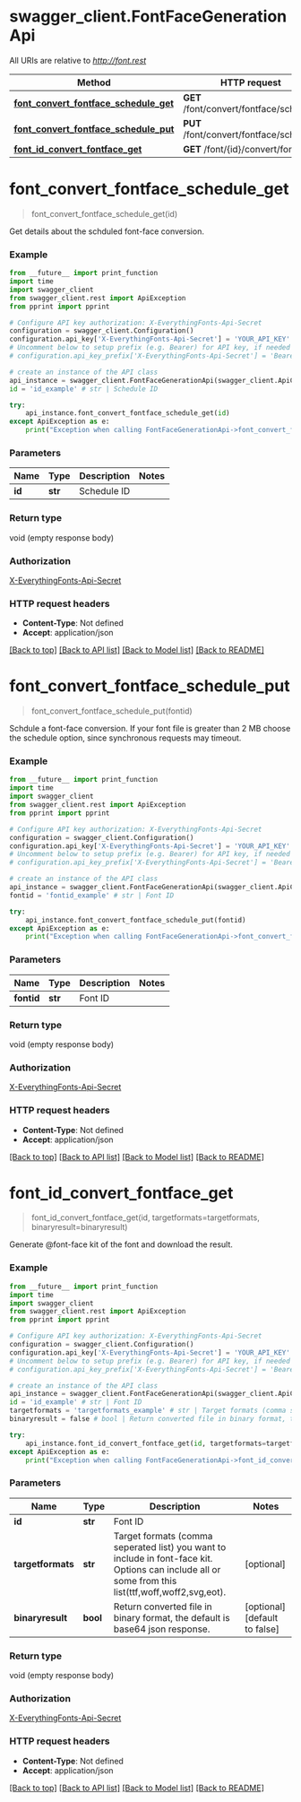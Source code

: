 # swagger_client.FontFaceGenerationApi

All URIs are relative to *http://font.rest*

Method | HTTP request | Description
------------- | ------------- | -------------
[**font_convert_fontface_schedule_get**](FontFaceGenerationApi.md#font_convert_fontface_schedule_get) | **GET** /font/convert/fontface/schedule | 
[**font_convert_fontface_schedule_put**](FontFaceGenerationApi.md#font_convert_fontface_schedule_put) | **PUT** /font/convert/fontface/schedule | 
[**font_id_convert_fontface_get**](FontFaceGenerationApi.md#font_id_convert_fontface_get) | **GET** /font/{id}/convert/fontface | 

# **font_convert_fontface_schedule_get**
> font_convert_fontface_schedule_get(id)



Get details about the schduled font-face conversion.

### Example
```python
from __future__ import print_function
import time
import swagger_client
from swagger_client.rest import ApiException
from pprint import pprint

# Configure API key authorization: X-EverythingFonts-Api-Secret
configuration = swagger_client.Configuration()
configuration.api_key['X-EverythingFonts-Api-Secret'] = 'YOUR_API_KEY'
# Uncomment below to setup prefix (e.g. Bearer) for API key, if needed
# configuration.api_key_prefix['X-EverythingFonts-Api-Secret'] = 'Bearer'

# create an instance of the API class
api_instance = swagger_client.FontFaceGenerationApi(swagger_client.ApiClient(configuration))
id = 'id_example' # str | Schedule ID

try:
    api_instance.font_convert_fontface_schedule_get(id)
except ApiException as e:
    print("Exception when calling FontFaceGenerationApi->font_convert_fontface_schedule_get: %s\n" % e)
```

### Parameters

Name | Type | Description  | Notes
------------- | ------------- | ------------- | -------------
 **id** | **str**| Schedule ID | 

### Return type

void (empty response body)

### Authorization

[X-EverythingFonts-Api-Secret](../README.md#X-EverythingFonts-Api-Secret)

### HTTP request headers

 - **Content-Type**: Not defined
 - **Accept**: application/json

[[Back to top]](#) [[Back to API list]](../README.md#documentation-for-api-endpoints) [[Back to Model list]](../README.md#documentation-for-models) [[Back to README]](../README.md)

# **font_convert_fontface_schedule_put**
> font_convert_fontface_schedule_put(fontid)



Schdule a font-face conversion. If your font file is greater than 2 MB choose the schedule option, since synchronous requests may timeout.

### Example
```python
from __future__ import print_function
import time
import swagger_client
from swagger_client.rest import ApiException
from pprint import pprint

# Configure API key authorization: X-EverythingFonts-Api-Secret
configuration = swagger_client.Configuration()
configuration.api_key['X-EverythingFonts-Api-Secret'] = 'YOUR_API_KEY'
# Uncomment below to setup prefix (e.g. Bearer) for API key, if needed
# configuration.api_key_prefix['X-EverythingFonts-Api-Secret'] = 'Bearer'

# create an instance of the API class
api_instance = swagger_client.FontFaceGenerationApi(swagger_client.ApiClient(configuration))
fontid = 'fontid_example' # str | Font ID

try:
    api_instance.font_convert_fontface_schedule_put(fontid)
except ApiException as e:
    print("Exception when calling FontFaceGenerationApi->font_convert_fontface_schedule_put: %s\n" % e)
```

### Parameters

Name | Type | Description  | Notes
------------- | ------------- | ------------- | -------------
 **fontid** | **str**| Font ID | 

### Return type

void (empty response body)

### Authorization

[X-EverythingFonts-Api-Secret](../README.md#X-EverythingFonts-Api-Secret)

### HTTP request headers

 - **Content-Type**: Not defined
 - **Accept**: application/json

[[Back to top]](#) [[Back to API list]](../README.md#documentation-for-api-endpoints) [[Back to Model list]](../README.md#documentation-for-models) [[Back to README]](../README.md)

# **font_id_convert_fontface_get**
> font_id_convert_fontface_get(id, targetformats=targetformats, binaryresult=binaryresult)



Generate @font-face kit of the font and download the result.

### Example
```python
from __future__ import print_function
import time
import swagger_client
from swagger_client.rest import ApiException
from pprint import pprint

# Configure API key authorization: X-EverythingFonts-Api-Secret
configuration = swagger_client.Configuration()
configuration.api_key['X-EverythingFonts-Api-Secret'] = 'YOUR_API_KEY'
# Uncomment below to setup prefix (e.g. Bearer) for API key, if needed
# configuration.api_key_prefix['X-EverythingFonts-Api-Secret'] = 'Bearer'

# create an instance of the API class
api_instance = swagger_client.FontFaceGenerationApi(swagger_client.ApiClient(configuration))
id = 'id_example' # str | Font ID
targetformats = 'targetformats_example' # str | Target formats (comma seperated list) you want to include in font-face kit. Options can include all or some from this list(ttf,woff,woff2,svg,eot). (optional)
binaryresult = false # bool | Return converted file in binary format, the default is base64 json response. (optional) (default to false)

try:
    api_instance.font_id_convert_fontface_get(id, targetformats=targetformats, binaryresult=binaryresult)
except ApiException as e:
    print("Exception when calling FontFaceGenerationApi->font_id_convert_fontface_get: %s\n" % e)
```

### Parameters

Name | Type | Description  | Notes
------------- | ------------- | ------------- | -------------
 **id** | **str**| Font ID | 
 **targetformats** | **str**| Target formats (comma seperated list) you want to include in font-face kit. Options can include all or some from this list(ttf,woff,woff2,svg,eot). | [optional] 
 **binaryresult** | **bool**| Return converted file in binary format, the default is base64 json response. | [optional] [default to false]

### Return type

void (empty response body)

### Authorization

[X-EverythingFonts-Api-Secret](../README.md#X-EverythingFonts-Api-Secret)

### HTTP request headers

 - **Content-Type**: Not defined
 - **Accept**: application/json

[[Back to top]](#) [[Back to API list]](../README.md#documentation-for-api-endpoints) [[Back to Model list]](../README.md#documentation-for-models) [[Back to README]](../README.md)

